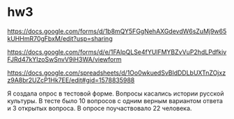 # hw3

https://docs.google.com/forms/d/1b8mQY5FGgNehAXGdevdW6sZuMj9w65kUHHmR70gFbxM/edit?usp=sharing

https://docs.google.com/forms/d/e/1FAIpQLSe4fYUlFMYBZvVuP2hdLPdfkivFJRd47kYIzoSwSnvV9iH3WA/viewform

https://docs.google.com/spreadsheets/d/1Oo0wkuedSvBldDDLbUXTnZOjxzz9A8br2UZcP1Hk7EE/edit#gid=1578835988

Я создала опрос в тестовой форме. Вопросы касались истории русской культуры. В тесте было 10 вопросов с одним верным вариантом ответа и 3 открытых вопроса. В опросе поучаствовало 22 человека.
